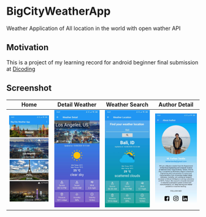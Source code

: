 # BigCityWeatherApp
 Weather Application of All location in the world with open wather API 

## Motivation
This is a project of my learning record for android beginner final submission at [Dicoding](https://www.dicoding.com/academies/51)

## Screenshot
Home                       | Detail Weather            | Weather Search            | Author Detail
:-------------------------:|:-------------------------:|:-------------------------:|:-------------------------:
<img src="https://github.com/farhantandia/Android-App-Dev/blob/main/BigCityWeatherApp/screenshot/1.jpg" width="250"/>|<img src="https://github.com/farhantandia/Android-App-Dev/blob/main/BigCityWeatherApp/screenshot/2.jpg" width="250"/>|<img src="https://github.com/farhantandia/Android-App-Dev/blob/main/BigCityWeatherApp/screenshot/3.jpg" width="250"/>|<img src="https://github.com/farhantandia/Android-App-Dev/blob/main/BigCityWeatherApp/screenshot/4.jpg" width="250"/>
